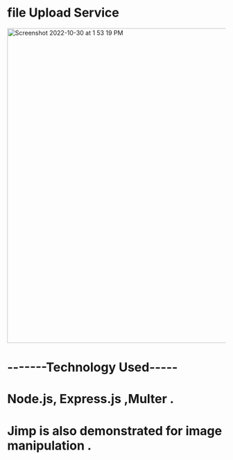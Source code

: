 # file Upload Service
<img width="727" alt="Screenshot 2022-10-30 at 1 53 19 PM" src="https://user-images.githubusercontent.com/54072018/198869277-5c53c453-084c-43b6-b164-78b85509dfce.png">

# -------Technology Used-----
# Node.js, Express.js ,Multer .
# Jimp is also demonstrated for image manipulation .


